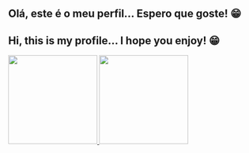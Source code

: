 ## Olá, este é o meu perfil... Espero que goste! 😁
## Hi, this is my profile... I hope you enjoy! 😁
  
<div>

   <a href="https://github.com/elisa-barreto">

   <img height="180em" src="https://github-readme-stats.vercel.app/api?username=elisa-barreto&show_icons=true&theme=radical&include_all_commits=true&count_private=true"/>

   <img height="180em" src="https://github-readme-stats.vercel.app/api/top-langs/?username=elisa-barreto&layout=compact&langs_count=6&theme=tokyonight"/>
</div>
